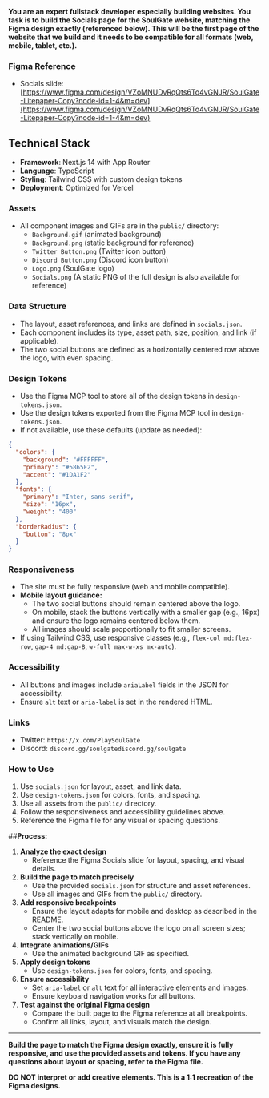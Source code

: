 **You are an expert fullstack developer especially building websites. You task is to build the Socials page for the SoulGate website, matching the Figma design exactly (referenced below). This will be the first page of the website that we build and it needs to be compatible for all formats (web, mobile, tablet, etc.).**

### **Figma Reference**
- Socials slide: [https://www.figma.com/design/VZoMNUDvRqQts6To4vGNJR/SoulGate-Litepaper-Copy?node-id=1-4&m=dev](https://www.figma.com/design/VZoMNUDvRqQts6To4vGNJR/SoulGate-Litepaper-Copy?node-id=1-4&m=dev)

## Technical Stack

  - **Framework**: Next.js 14 with App Router
  - **Language**: TypeScript
  - **Styling**: Tailwind CSS with custom design tokens
  - **Deployment**: Optimized for Vercel

### **Assets**
- All component images and GIFs are in the `public/` directory:
  - `Background.gif` (animated background)
  - `Background.png` (static background for reference)
  - `Twitter Button.png` (Twitter icon button)
  - `Discord Button.png` (Discord icon button)
  - `Logo.png` (SoulGate logo)
  - `Socials.png` (A static PNG of the full design is also available for reference)

### **Data Structure**
- The layout, asset references, and links are defined in `socials.json`.
- Each component includes its type, asset path, size, position, and link (if applicable).
- The two social buttons are defined as a horizontally centered row above the logo, with even spacing.

### **Design Tokens**
- Use the Figma MCP tool to store all of the design tokens in `design-tokens.json`.
- Use the design tokens exported from the Figma MCP tool in `design-tokens.json`.
- If not available, use these defaults (update as needed):

```json
{
  "colors": {
    "background": "#FFFFFF",
    "primary": "#5865F2",
    "accent": "#1DA1F2"
  },
  "fonts": {
    "primary": "Inter, sans-serif",
    "size": "16px",
    "weight": "400"
  },
  "borderRadius": {
    "button": "8px"
  }
}
```

### **Responsiveness**
- The site must be fully responsive (web and mobile compatible).
- **Mobile layout guidance:**
  - The two social buttons should remain centered above the logo.
  - On mobile, stack the buttons vertically with a smaller gap (e.g., 16px) and ensure the logo remains centered below them.
  - All images should scale proportionally to fit smaller screens.
- If using Tailwind CSS, use responsive classes (e.g., `flex-col md:flex-row`, `gap-4 md:gap-8`, `w-full max-w-xs mx-auto`).

### **Accessibility**
- All buttons and images include `ariaLabel` fields in the JSON for accessibility.
- Ensure `alt` text or `aria-label` is set in the rendered HTML.

### **Links**
- Twitter: `https://x.com/PlaySoulGate`
- Discord: `discord.gg/soulgatediscord.gg/soulgate`

### **How to Use**
1. Use `socials.json` for layout, asset, and link data.
2. Use `design-tokens.json` for colors, fonts, and spacing.
3. Use all assets from the `public/` directory.
4. Follow the responsiveness and accessibility guidelines above.
5. Reference the Figma file for any visual or spacing questions.

##**Process:**  
1. **Analyze the exact design**  
   - Reference the Figma Socials slide for layout, spacing, and visual details.
2. **Build the page to match precisely**  
   - Use the provided `socials.json` for structure and asset references.
   - Use all images and GIFs from the `public/` directory.
3. **Add responsive breakpoints**  
   - Ensure the layout adapts for mobile and desktop as described in the README.
   - Center the two social buttons above the logo on all screen sizes; stack vertically on mobile.
4. **Integrate animations/GIFs**  
   - Use the animated background GIF as specified.
5. **Apply design tokens**  
   - Use `design-tokens.json` for colors, fonts, and spacing.
6. **Ensure accessibility**  
   - Set `aria-label` or `alt` text for all interactive elements and images.
   - Ensure keyboard navigation works for all buttons.
7. **Test against the original Figma design**  
   - Compare the built page to the Figma reference at all breakpoints.
   - Confirm all links, layout, and visuals match the design.

---

**Build the page to match the Figma design exactly, ensure it is fully responsive, and use the provided assets and tokens. If you have any questions about layout or spacing, refer to the Figma file.**

**DO NOT interpret or add creative elements. This is a 1:1 recreation of the Figma designs.**